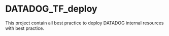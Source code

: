# DATADOG_TF_deploy
This project contain all best practice to deploy DATADOG internal resources with best practice.
